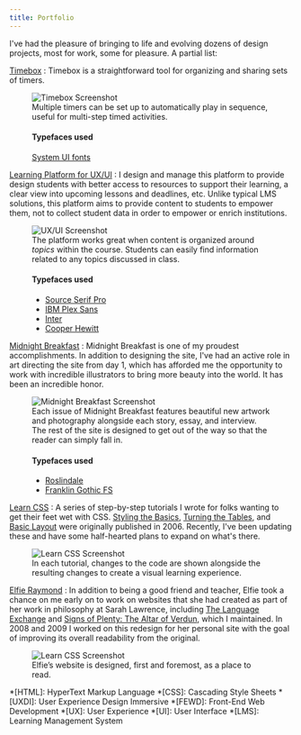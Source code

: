 ```yaml
---
title: Portfolio
---
```



I've had the pleasure of bringing to life and evolving dozens of design projects, most for work, some for pleasure. A partial list:


[Timebox](https://timebox.cat)
: Timebox is a straightforward tool for organizing and sharing sets of timers.

<figure class="screenshot">
  <div class="browser">
    <img src="/img/timebox_m.png"
      srcset="/img/timebox.png 1024w, /img/timebox_m.png 640w"
      alt="Timebox Screenshot">
  </div>
  <figcaption markdown="1">
  Multiple timers can be set up to automatically play in sequence, useful for multi-step timed activities.

  <h4>Typefaces used</h4>

  [System UI fonts](https://www.smashingmagazine.com/2015/11/using-system-ui-fonts-practical-guide/)
  </figcaption>
</figure>


[Learning Platform for UX/UI](http://0619.uxui.cat)
: I design and manage this platform to provide design students with better access to resources to support their learning, a clear view into upcoming lessons and deadlines, etc. Unlike typical LMS solutions, this platform aims to  provide content to students to empower them, not to collect student data in order to empower or enrich institutions.

<figure class="screenshot">
  <div class="browser">
    <img src="/img/uxui_m.png"
      srcset="/img/uxui.png 1024w, /img/uxui_m.png 640w"
      alt="UX/UI Screenshot">
  </div>
  <figcaption markdown="1">
  The platform works great when content is organized around <em>topics</em> within the course. Students can easily find information related to any topics discussed in class.

  <h4>Typefaces used</h4>

  * [Source Serif Pro](https://adobe-fonts.github.io/source-serif-pro/)
  * [IBM Plex Sans](https://github.com/IBM/plex)
  * [Inter](https://rsms.me/inter/)
  * [Cooper Hewitt](https://www.cooperhewitt.org/open-source-at-cooper-hewitt/cooper-hewitt-the-typeface-by-chester-jenkins/)
  </figcaption>
</figure>


[Midnight Breakfast](http://midnightbreakfast.com)
: Midnight Breakfast is one of my proudest accomplishments. In addition to designing the site, I've had an active role in art directing the site from day 1, which has afforded me the opportunity to work with incredible illustrators to bring more beauty into the world. It has been an incredible honor.

<figure class="screenshot">
  <div class="browser">
    <img src="/img/mb_m.png"
      srcset="/img/mb.png 1024w, /img/mb_m.png 640w"
      alt="Midnight Breakfast Screenshot">
  </div>
  <figcaption markdown="1">
  Each issue of Midnight Breakfast features beautiful new artwork and photography alongside each story, essay, and interview. The rest of the site is designed to get out of the way so that the reader can simply fall in.

  <h4>Typefaces used</h4>

  * [Roslindale](https://djr.com/roslindale/)
  * [Franklin Gothic FS](https://www.fontspring.com/fonts/fontsite/franklin-gothic-fs)
  </figcaption>
</figure>


[Learn CSS](http://learn.nevan.org)
: A series of step-by-step tutorials I wrote for folks wanting to get their feet wet with CSS. [Styling the Basics](http://learn.nevan.org/basics/), [Turning the Tables](http://learn.nevan.org/tables/), and [Basic Layout](http://learn.nevan.org/layout/) were originally published in 2006. Recently, I've been updating these and have some half-hearted plans to expand on what's there.

<figure class="screenshot">
  <div class="browser">
    <img src="/img/learncss_m.png"
      srcset="/img/learncss.png 1024w, /img/learncss_m.png 640w"
      alt="Learn CSS Screenshot">
  </div>
  <figcaption>
    In each tutorial, changes to the code are shown alongside the resulting changes to create a visual learning experience.
  </figcaption>
</figure>


[Elfie Raymond](http://elfieraymond.com)
: In addition to being a good friend and teacher, Elfie took a chance on me early on to work on websites that she had created as part of her work in philosophy at Sarah Lawrence, including [The Language Exchange](http://v1.elfieraymond.com/ccorner/) and [Signs of Plenty: The Altar of Verdun](http://v1.elfieraymond.com/altar/), which I maintained. In 2008 and 2009 I worked on this redesign for her personal site with the goal of improving its overall readability from the original.

<figure class="screenshot">
  <div class="browser">
    <img src="/img/elfie_m.png"
      srcset="/img/elfie.png 1024w, /img/elfie_m.png 640w"
      alt="Learn CSS Screenshot">
  </div>
  <figcaption>
    Elfie’s website is designed, first and foremost, as a place to read.
  </figcaption>
</figure>


*[HTML]: HyperText Markup Language
*[CSS]: Cascading Style Sheets
*[UXDI]: User Experience Design Immersive
*[FEWD]: Front-End Web Development
*[UX]: User Experience
*[UI]: User Interface
*[LMS]: Learning Management System
